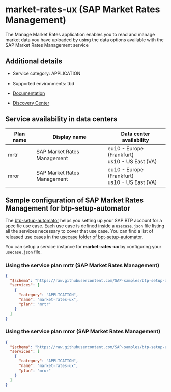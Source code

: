 # market-rates-ux (SAP Market Rates Management)

The Manage Market Rates application enables you to read and manage market data you have uploaded by using the data options available with the SAP Market Rates Management service

## Additional details
- Service category: APPLICATION
- Supported environments: tbd

- [Documentation](https://help.sap.com/viewer/p/SAP_CP_BUS_REUSE_SERVICE_MRM_TR)
- [Discovery Center](https://discovery-center.cloud.sap/serviceCatalog/market-rates-refinitiv)

## Service availability in data centers

| Plan name | Display name | Data center availability  |
|------|----------------|---------------------------|
|  mrtr  |  SAP Market Rates Management  | eu10 - Europe (Frankfurt)<br> us10 - US East (VA)  |
|  mror  |  SAP Market Rates Management  | eu10 - Europe (Frankfurt)<br> us10 - US East (VA)  |

## Sample configuration of **SAP Market Rates Management** for btp-setup-automator

The [btp-setup-automator](https://github.com/SAP-samples/btp-setup-automator) helps you setting up your SAP BTP account for a specific use case. Each use case is defined inside a `usecase.json` file listing all the services necessary to cover that use case. You can find a list of released use cases in the [usecase folder of bpt-setup-automator](https://github.com/SAP-samples/btp-setup-automator/tree/main/usecases).

You can setup a service instance for **market-rates-ux** by configuring your `usecase.json` file.

### Using the service plan **mrtr** (SAP Market Rates Management)

```json
{
  "$schema": "https://raw.githubusercontent.com/SAP-samples/btp-setup-automator/main/libs/btpsa-usecase.json",
  "services": [
    {
      "category": "APPLICATION",
      "name": "market-rates-ux",
      "plan": "mrtr"
    }
  ]
}
```

### Using the service plan **mror** (SAP Market Rates Management)

```json
{
  "$schema": "https://raw.githubusercontent.com/SAP-samples/btp-setup-automator/main/libs/btpsa-usecase.json",
  "services": [
    {
      "category": "APPLICATION",
      "name": "market-rates-ux",
      "plan": "mror"
    }
  ]
}
```
